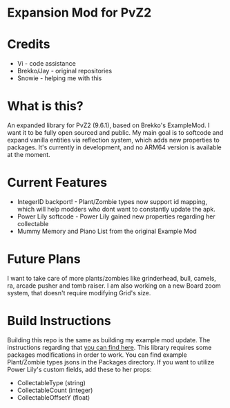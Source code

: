 # **Expansion Mod for PvZ2**

# Credits

* Vi - code assistance
* Brekko/Jay - original repositories
* Snowie - helping me with this

# What is this?

An expanded library for PvZ2 (9.6.1), based on Brekko's ExampleMod. I want it to be fully open sourced and public. My main goal is to softcode and expand vanilla entities via reflection system, which adds new properties to packages. It's currently in development, and no ARM64 version is available at the moment.

# Current Features
* IntegerID backport! - Plant/Zombie types now support id mapping, which will help modders who dont want to constantly update the apk.
* Power Lily softcode - Power Lily gained new properties regarding her collectable
* Mummy Memory and Piano List from the original Example Mod

# Future Plans
I want to take care of more plants/zombies like grinderhead, bull, camels, ra, arcade pusher and tomb raiser.
I am also working on a new Board zoom system, that doesn't require modifying Grid's size.

# Build Instructions
Building this repo is the same as building my example mod update. The instructions regarding that [you can find here](https://github.com/BlazeyLol/PVZ2ExampleMod).
This library requires some packages modifications in order to work. You can find example Plant/Zombie types jsons in the Packages directory.
If you want to utilize Power Lily's custom fields, add these to her props:
- CollectableType (string)
- CollectableCount (integer)
- CollectableOffsetY (float)
